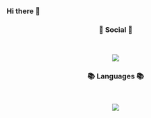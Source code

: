 ### Hi there 👋

<h3 align="center"><b>💌 Social 💌 </b></h3>
</br>
<p align="center">
<a href="mailto:dev.choi0409@gmail.com><img src="https://img.shields.io/badge/Gmail-D14836?style=for-the-badge&logo=Gmail&logoColor=white&link=mailto:dev.choi0409@gmail.com"/></a>
<a href="https://www.instagram.com/choi0409__"><img src="https://img.shields.io/badge/Instagram-%23E4405F.svg?style=for-the-badge&logo=Instagram&logoColor=white&link=https://www.instagram.com/choi0409__"/></a>
</p>

<h3 align="center"><b>📚 Languages 📚</b></h3>
</br>
<p align="center">
<img src="https://img.shields.io/badge/java-3670A0?style=for-the-badge&logo=python&logoColor=ffdd54"/>
</p>
